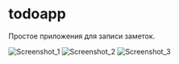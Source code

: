 # todoapp

Простое приложения для записи заметок.

![Screenshot_1](https://github.com/bruhmoment654/todoapp/assets/99661323/1c0d482a-9f67-432c-bb65-ced1c22eead1) ![Screenshot_2](https://github.com/bruhmoment654/todoapp/assets/99661323/bcb21e03-80ec-45ff-b817-a712882a1dd2) ![Screenshot_3](https://github.com/bruhmoment654/todoapp/assets/99661323/fb97aea6-2493-463a-a05e-ab14f82edd34)


